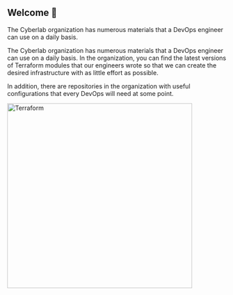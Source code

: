 ## Welcome 👋

The Cyberlab organization has numerous materials that a DevOps engineer can use on a daily basis. 

The Cyberlab organization has numerous materials that a DevOps engineer can use on a daily basis. In the organization, you can find the latest versions of Terraform modules that our engineers wrote so that we can create the desired infrastructure with as little effort as possible.


In addition, there are repositories in the organization with useful configurations that every DevOps will need at some point.





<img alt="Terraform" src="https://www.datocms-assets.com/2885/1629941242-logo-terraform-main.svg" width="425px">




